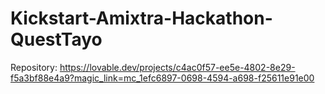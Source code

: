 # Kickstart-Amixtra-Hackathon-QuestTayo

Repository:
https://lovable.dev/projects/c4ac0f57-ee5e-4802-8e29-f5a3bf88e4a9?magic_link=mc_1efc6897-0698-4594-a698-f25611e91e00
